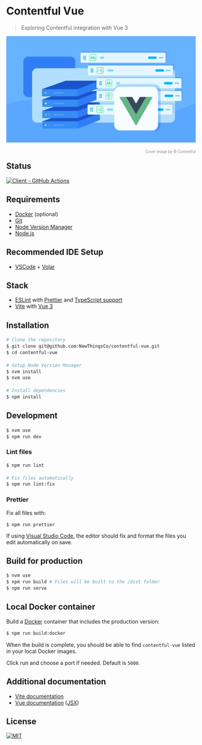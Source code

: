 # Contentful Vue

> Exploring Contentful integration with Vue 3

<figure style="margin: 0 0 -1rem; position: relative; max-width: 50rem;">

![Contentful with Vue.js image by Contentful.com][cover-image]

<figcaption style="opacity: 0.5; text-align: right;">
	<sup><small>Cover image by © Contentful</small></sup>
</figcaption>

</figure>

## Status

[![Client - GitHub Actions][client-badge]][client-logs]

## Requirements

- [Docker][docker] (optional)
- [Git][git]
- [Node Version Manager][nvm]
- [Node.js][node]

## Recommended IDE Setup

- [VSCode][vscode] + [Volar][volar]

## Stack

- [ESLint][eslint] with [Prettier][prettier] and [TypeScript support][eslint-ts]
- [Vite][vite] with [Vue 3][vue]

## Installation

```sh
# Clone the repository
$ git clone git@github.com:NewThingsCo/contentful-vue.git
$ cd contentful-vue

# Setup Node Version Manager
$ nvm install
$ nvm use

# Install dependencies
$ npm install
```

## Development

```sh
$ nvm use
$ npm run dev
```

### Lint files

```sh
$ npm run lint

# Fix files automatically
$ npm run lint:fix
```

### Prettier

Fix all files with:

```
$ npm run prettier
```

If using [Visual Studio Code][vscode], the editor should fix and format the files you edit automatically on save.

## Build for production

```sh
$ nvm use
$ npm run build # Files will be built to the /dist folder
$ npm run serve
```

[vscode]: https://code.visualstudio.com/

## Local Docker container

Build a [Docker][docker] container that includes the production version:

```sh
$ npm run build:docker
```

When the build is complete, you should be able to find `contentful-vue` listed in your local Docker images.

Click run and choose a port if needed. Default is `5000`.

## Additional documentation

- [Vite documentation][vite-docs]
- [Vue documentation][vue-docs] ([JSX][vue-jsx-next])

## License

[![MIT][mit-badge]][license]

[client-badge]: https://github.com/NewThingsCo/contentful-vue/workflows/Client/badge.svg
[client-logs]: https://github.com/NewThingsCo/contentful-vue/actions/workflows/client.yml
[cover-image]: ./docs/cover-image.webp
[docker]: https://www.docker.com/
[eslint-ts]: https://github.com/typescript-eslint/typescript-eslint
[eslint]: https://eslint.org/
[git]: https://git-scm.com
[license]: ./LICENSE.md
[mit-badge]: https://img.shields.io/badge/license-MIT-green.svg
[node]: https://nodejs.org/en
[nvm]: https://github.com/nvm-sh/nvm
[prettier]: https://prettier.io/
[vite-docs]: https://vitejs.dev/guide/
[vite]: https://vitejs.dev/
[volar]: https://marketplace.visualstudio.com/items?itemName=johnsoncodehk.volar
[vscode]: https://code.visualstudio.com/
[vue-docs]: https://v3.vuejs.org/guide/introduction.html
[vue-jsx-next]: https://github.com/vuejs/jsx-next
[vue]: https://v3.vuejs.org/
